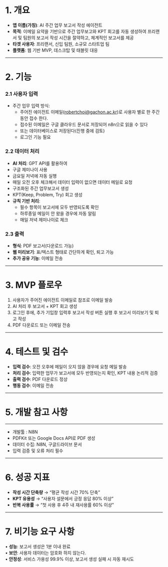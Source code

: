 # 1. 개요

- **앱 이름(가칭)**: AI 주간 업무 보고서 작성 에이전트
- **목적**: 이메일 요약을 기반으로 주간 업무보고와 KPT 회고를 자동 생성하여 프리랜서 및 팀원의 보고서 작성 시간을 절약하고, 체계적인 보고서를 제공
- **타겟 사용자**: 프리랜서, 신입 팀원, 소규모 스타트업 팀
- **플랫폼**: 웹 기반 MVP, 데스크탑 및 태블릿 대응

---

# 2. 기능

### 2.1 사용자 입력

- 주간 업무 입력 방식:
    - 주어진 에이전트 이메일(robertchoi@gachon.ac.kr)로 사용자 별로 한 주간 동안 접수 한다.
    - 접수된 이메일은 구글 클라우드 문서로 저장되어 n8n으로 읽을 수 있다
    - 또는 데이터베이스로 저장된다(진행 중에 검토)
    - 로그인 기능 필요

### 2.2 데이터 처리

- **AI 처리**: GPT API를 활용하여
- 구글 제미나이 사용
- 금요일 저녁에 자동 실행
- 매일 오전 오후 체크해서 데이터 입력이 없으면 데이터 메일로 요청
- 구조화된 주간 업무보고서 생성
- KPT(Keep, Problem, Try) 회고 생성
- **규칙 기반 처리**:
    - 필수 항목이 보고서에 모두 반영되도록 확인
    - 하루종일 메일이 안 왔을 경우에 자동 알림
    - 매일 저녁 제미나이로 체크

### 2.3 출력

- **형식**: PDF 보고서(다운로드 가능)
- **웹 미리보기**: 표/텍스트 형태로 간단하게 확인, 퇴고 가능
- **추가 공유 기능**: 이메일 전송

---

# 3. MVP 플로우

1. 사용자가 주어진 에이전트 이메일로 참조로 이메일 발송
2. AI 처리 후 보고서 + KPT 회고 생성
3. 로그인 후에, 추가 기입창 입력후 보고서 작성 버튼 실행 후 보고서 미리보기 및 퇴고 작성
4. PDF 다운로드 또는 이메일 전송

---

# 4. 테스트 및 검수

- **입력 검수**: 오전 오후에 메일이 오지 않을 경우에 요청 메일 발송
- **처리 검수**: 입력한 업무가 보고서에 모두 반영되는지 확인, KPT 내용 논리적 검증
- **출력 검수**: PDF 다운로드 정상
- **행동 검수**: 이메일 전송

---

# 5. 개발 참고 사항

---

- 개발툴 : N8N
- PDFKit 또는 Google Docs API로 PDF 생성
- 데이터 수집: N8N, 구글드라이브 문서
- 입력 검증 및 오류 처리 필수

---

# 6. 성공 지표

- **작성 시간 단축량** → “평균 작성 시간 70% 단축”
- **KPT 유용성** → “사용자 설문에서 긍정 응답 80% 이상”
- **반복 사용률** → “첫 사용 후 4주 내 재사용률 60% 이상”

---

# 7. 비기능 요구 사항

• **성능**: 보고서 생성은 1분 이내 완료    
• **보안**: 사용자 데이터는 암호화 하지 않는다.    
• **안정성**: 서비스 가용성 99.9% 이상, 보고서 생성 실패 시 자동 재시도    
